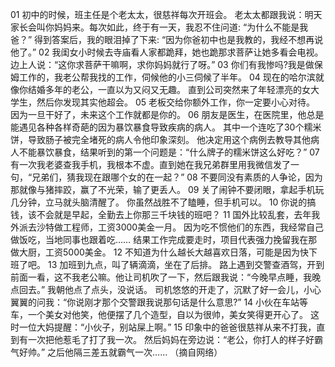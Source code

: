 01
初中的时候，班主任是个老太太，很慈祥每次开班会。
老太太都跟我说：明天家长会叫你妈妈来。每次如此，终于有一天，我忍不住问道: “为什么不能是我爸？”
得到答案后，我的眼泪掉了下来: “因为你爸初中也是我教的，我经不想再说他了。”
02
我闺女小时候去寺庙看人家都跪拜，她也跪那求菩萨让她多看会电视。
边上人说：“这你求菩萨干嘛啊，求你妈妈就行了呀。”
03
你们有我惨吗?我是做保姆工作的，我老公帮我找的工作，伺候他的小三伺候了半年。
04
现在的哈尔滨就像你结婚多年的老公，一直以为又闷又无趣。
直到公司突然来了年轻漂亮的女大学生，然后你发现其实他超会。
05
老板交给你额外工作，你一定要小心对待。
因为一旦干好了，未来这个工作就都是你的。
06
朋友是医生，在医院里，他总是能遇见各种各样奇葩的因为暴饮暴食导致疾病的病人。
其中一个连吃了30个糯米饼，导致肠子被完全堵死的病人令他印象深刻。
他决定用这个病例去教导其他病人不能暴饮暴食，结果听到的第一个问题是：“什么牌子的糯米饼这么好吃？”
07
有一次我老婆查我手机，我根本不虚。直到她在我兄弟群里用我微信发了一句，“兄弟们，猜我现在跟哪个女的在一起？”
08
不要同没有素质的人争论，因为那就像与猪摔跤，赢了不光荣，输了更丢人。
09
关了闹钟不要闭眼，拿起手机玩几分钟，立马就头脑清醒了。
你虽然战胜不了瞌睡，但手机可以。
10
你说的搞钱，该不会就是早起，全勤去上你那三千块钱的班吧？
11
国外比较乱套，去年我外派去沙特做工程师，工资3000美金一月。
因为吃不惯他们的东西，我经常自己做饭吃，当地同事也跟着吃……
结果工作完成要走时，项目代表强力挽留我在那做大厨，工资5000美金。
12
不知道为什么越长大越喜欢日落，可能是因为快下班了吧。
13
加班到九点，叫了辆滴滴，坐在了后排。
路上遇到交警查酒驾，开到前面一看，这不我老公嘛。他让司机吹了一下，然后跟我说：“今晚早点睡，我晚点回去。”
我朝他点了点头，没说话。
司机悠悠的开走了，沉默了好一会儿，小心翼翼的问我：“你说刚才那个交警跟我说那句话是什么意思?”
14
小伙在车站等车，一个美女对他笑，他便摆了几个造型，自以为很帅，美女笑得更开心了。
这时一位大妈提醒：“小伙子，别站屎上啊。”
15
印象中的爸爸很慈祥从来不打我，直到有一次把他惹毛了打了我一次。
然后妈妈在旁边说：“老公，你打人的样子好霸气好帅。”
之后他隔三差五就霸气一次……
（摘自网络）